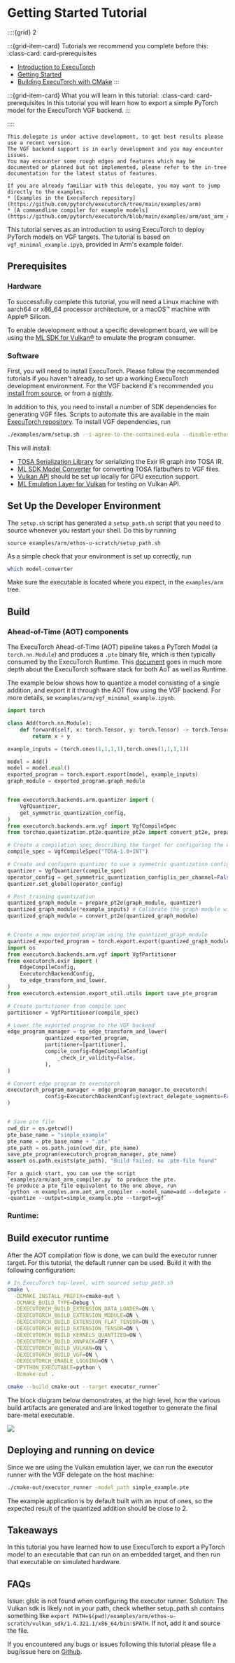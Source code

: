 # Getting Started Tutorial

<!----This will show a grid card on the page----->
::::{grid} 2

:::{grid-item-card}  Tutorials we recommend you complete before this:
:class-card: card-prerequisites
* [Introduction to ExecuTorch](intro-how-it-works.md)
* [Getting Started](getting-started.md)
* [Building ExecuTorch with CMake](using-executorch-building-from-source.md)
:::

:::{grid-item-card}  What you will learn in this tutorial:
:class-card: card-prerequisites
In this tutorial you will learn how to export a simple PyTorch model for the ExecuTorch VGF backend.
:::

::::

```{warning}
This delegate is under active development, to get best results please use a recent version.
The VGF backend support is in early development and you may encounter issues.
You may encounter some rough edges and features which may be documented or planned but not implemented, please refer to the in-tree documentation for the latest status of features.
```

```{tip}
If you are already familiar with this delegate, you may want to jump directly to the examples:
* [Examples in the ExecuTorch repository](https://github.com/pytorch/executorch/tree/main/examples/arm)
* [A commandline compiler for example models](https://github.com/pytorch/executorch/blob/main/examples/arm/aot_arm_compiler.py)
```

This tutorial serves as an introduction to using ExecuTorch to deploy PyTorch models on VGF targets. The tutorial is based on `vgf_minimal_example.ipyb`, provided in Arm's example folder.

## Prerequisites

### Hardware

To successfully complete this tutorial, you will need a Linux machine with aarch64 or x86_64 processor architecture, or a macOS&trade; machine with Apple&reg; Silicon.

To enable development without a specific development board, we will be using the [ML SDK for Vulkan&reg;](https://github.com/arm/ai-ml-sdk-for-vulkan/) to emulate the program consumer.

### Software

First, you will need to install ExecuTorch. Please follow the recommended tutorials if you haven't already, to set up a working ExecuTorch development environment. For the VGF backend it's recommended you [install from source](https://docs.pytorch.org/executorch/stable/using-executorch-building-from-source.html), or from a [nightly](https://download.pytorch.org/whl/nightly/executorch/).

In addition to this, you need to install a number of SDK dependencies for generating VGF files. Scripts to automate this are available in the main [ExecuTorch repository](https://github.com/pytorch/executorch/tree/main/examples/arm/). To install VGF dependencies, run
```bash
./examples/arm/setup.sh --i-agree-to-the-contained-eula --disable-ethos-u-deps --enable-mlsdk-deps
```
This will install:
- [TOSA Serialization Library](https://www.mlplatform.org/tosa/software.html) for serializing the Exir IR graph into TOSA IR.
- [ML SDK Model Converter](https://github.com/arm/ai-ml-sdk-model-converter) for converting TOSA flatbuffers to VGF files.
- [Vulkan API](https://www.vulkan.org) should be set up locally for GPU execution support.
- [ML Emulation Layer for Vulkan](https://github.com/arm/ai-ml-emulation-layer-for-vulkan) for testing on Vulkan API.


## Set Up the Developer Environment

The `setup.sh` script has generated a `setup_path.sh` script that you need to source whenever you restart your shell. Do this by running

`source examples/arm/ethos-u-scratch/setup_path.sh`

As a simple check that your environment is set up correctly, run

```bash
which model-converter
```
Make sure the executable is located where you expect, in the `examples/arm` tree. 

## Build

### Ahead-of-Time (AOT) components

The ExecuTorch Ahead-of-Time (AOT) pipeline takes a PyTorch Model (a `torch.nn.Module`) and produces a `.pte` binary file, which is then typically consumed by the ExecuTorch Runtime. This [document](https://github.com/pytorch/executorch/blob/main/docs/source/getting-started-architecture.md) goes in much more depth about the ExecuTorch software stack for both AoT as well as Runtime.

The example below shows how to quantize a model consisting of a single addition, and export it it through the AOT flow using the VGF backend. For more details, se `examples/arm/vgf_minimal_example.ipynb`.

```python
import torch

class Add(torch.nn.Module):
    def forward(self, x: torch.Tensor, y: torch.Tensor) -> torch.Tensor:
        return x + y

example_inputs = (torch.ones(1,1,1,1),torch.ones(1,1,1,1))

model = Add()
model = model.eval()
exported_program = torch.export.export(model, example_inputs)
graph_module = exported_program.graph_module


from executorch.backends.arm.quantizer import (
    VgfQuantizer,
    get_symmetric_quantization_config,
)
from executorch.backends.arm.vgf import VgfCompileSpec
from torchao.quantization.pt2e.quantize_pt2e import convert_pt2e, prepare_pt2e

# Create a compilation spec describing the target for configuring the quantizer
compile_spec = VgfCompileSpec("TOSA-1.0+INT")

# Create and configure quantizer to use a symmetric quantization config globally on all nodes
quantizer = VgfQuantizer(compile_spec)
operator_config = get_symmetric_quantization_config(is_per_channel=False)
quantizer.set_global(operator_config)

# Post training quantization
quantized_graph_module = prepare_pt2e(graph_module, quantizer)
quantized_graph_module(*example_inputs) # Calibrate the graph module with the example input
quantized_graph_module = convert_pt2e(quantized_graph_module)


# Create a new exported program using the quantized_graph_module
quantized_exported_program = torch.export.export(quantized_graph_module, example_inputs)
import os
from executorch.backends.arm.vgf import VgfPartitioner
from executorch.exir import (
    EdgeCompileConfig,
    ExecutorchBackendConfig,
    to_edge_transform_and_lower,
)
from executorch.extension.export_util.utils import save_pte_program

# Create partitioner from compile spec
partitioner = VgfPartitioner(compile_spec)

# Lower the exported program to the VGF backend
edge_program_manager = to_edge_transform_and_lower(
            quantized_exported_program,
            partitioner=[partitioner],
            compile_config=EdgeCompileConfig(
                _check_ir_validity=False,
            ),
)

# Convert edge program to executorch
executorch_program_manager = edge_program_manager.to_executorch(
            config=ExecutorchBackendConfig(extract_delegate_segments=False)
)


# Save pte file
cwd_dir = os.getcwd()
pte_base_name = "simple_example"
pte_name = pte_base_name + ".pte"
pte_path = os.path.join(cwd_dir, pte_name)
save_pte_program(executorch_program_manager, pte_name)
assert os.path.exists(pte_path), "Build failed; no .pte-file found"
```


```{tip}
For a quick start, you can use the script `examples/arm/aot_arm_compiler.py` to produce the pte.
To produce a pte file equivalent to the one above, run
`python -m examples.arm.aot_arm_compiler --model_name=add --delegate --quantize --output=simple_example.pte --target=vgf` 
```

### Runtime:

## Build executor runtime

After the AOT compilation flow is done, we can build the executor runner target. For this tutorial, the default runner can be used. Build it with the following configuration:

```bash
# In ExecuTorch top-level, with sourced setup_path.sh
cmake \
  -DCMAKE_INSTALL_PREFIX=cmake-out \
  -DCMAKE_BUILD_TYPE=Debug \
  -DEXECUTORCH_BUILD_EXTENSION_DATA_LOADER=ON \
  -DEXECUTORCH_BUILD_EXTENSION_MODULE=ON \
  -DEXECUTORCH_BUILD_EXTENSION_FLAT_TENSOR=ON \
  -DEXECUTORCH_BUILD_EXTENSION_TENSOR=ON \
  -DEXECUTORCH_BUILD_KERNELS_QUANTIZED=ON \
  -DEXECUTORCH_BUILD_XNNPACK=OFF \
  -DEXECUTORCH_BUILD_VULKAN=ON \
  -DEXECUTORCH_BUILD_VGF=ON \
  -DEXECUTORCH_ENABLE_LOGGING=ON \
  -DPYTHON_EXECUTABLE=python \
  -Bcmake-out .

cmake --build cmake-out --target executor_runner`
```


The block diagram below demonstrates, at the high level, how the various build artifacts are generated and are linked together to generate the final bare-metal executable.

![](arm-delegate-runtime-build.svg)


## Deploying and running on device

Since we are using the Vulkan emulation layer, we can run the executor runner with the VGF delegate on the host machine:

```bash
./cmake-out/executor_runner -model_path simple_example.pte
```

The example application is by default built with an input of ones, so the expected result of the quantized addition should be close to 2.

## Takeaways

In this tutorial you have learned how to use ExecuTorch to export a PyTorch model to an executable that can run on an embedded target, and then run that executable on simulated hardware.


## FAQs

Issue: glslc is not found when configuring the executor runner.
Solution: The Vulkan sdk is likely not in your path, check whether setup_path.sh contains something like
`export PATH=$(pwd)/examples/arm/ethos-u-scratch/vulkan_sdk/1.4.321.1/x86_64/bin:$PATH`.
If not, add it and source the file.

If you encountered any bugs or issues following this tutorial please file a bug/issue here on [Github](https://github.com/pytorch/executorch/issues/new).
